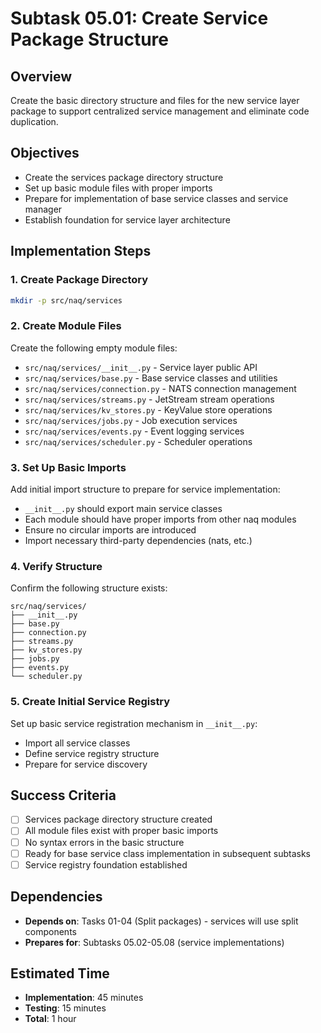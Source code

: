 # Subtask 05.01: Create Service Package Structure

## Overview
Create the basic directory structure and files for the new service layer package to support centralized service management and eliminate code duplication.

## Objectives
- Create the services package directory structure
- Set up basic module files with proper imports
- Prepare for implementation of base service classes and service manager
- Establish foundation for service layer architecture

## Implementation Steps

### 1. Create Package Directory
```bash
mkdir -p src/naq/services
```

### 2. Create Module Files
Create the following empty module files:
- `src/naq/services/__init__.py` - Service layer public API
- `src/naq/services/base.py` - Base service classes and utilities
- `src/naq/services/connection.py` - NATS connection management
- `src/naq/services/streams.py` - JetStream stream operations
- `src/naq/services/kv_stores.py` - KeyValue store operations
- `src/naq/services/jobs.py` - Job execution services
- `src/naq/services/events.py` - Event logging services
- `src/naq/services/scheduler.py` - Scheduler operations

### 3. Set Up Basic Imports
Add initial import structure to prepare for service implementation:
- `__init__.py` should export main service classes
- Each module should have proper imports from other naq modules
- Ensure no circular imports are introduced
- Import necessary third-party dependencies (nats, etc.)

### 4. Verify Structure
Confirm the following structure exists:
```
src/naq/services/
├── __init__.py
├── base.py
├── connection.py
├── streams.py
├── kv_stores.py
├── jobs.py
├── events.py
└── scheduler.py
```

### 5. Create Initial Service Registry
Set up basic service registration mechanism in `__init__.py`:
- Import all service classes
- Define service registry structure
- Prepare for service discovery

## Success Criteria
- [ ] Services package directory structure created
- [ ] All module files exist with proper basic imports
- [ ] No syntax errors in the basic structure
- [ ] Ready for base service class implementation in subsequent subtasks
- [ ] Service registry foundation established

## Dependencies
- **Depends on**: Tasks 01-04 (Split packages) - services will use split components
- **Prepares for**: Subtasks 05.02-05.08 (service implementations)

## Estimated Time
- **Implementation**: 45 minutes
- **Testing**: 15 minutes
- **Total**: 1 hour